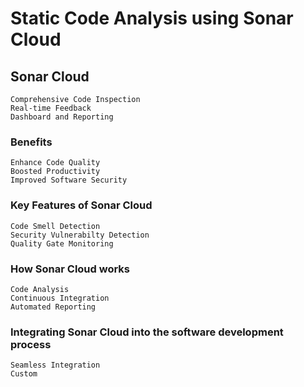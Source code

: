 # Static Code Analysis using Sonar Cloud

## Sonar Cloud

    Comprehensive Code Inspection
    Real-time Feedback
    Dashboard and Reporting

### Benefits

    Enhance Code Quality
    Boosted Productivity
    Improved Software Security

### Key Features of Sonar Cloud

    Code Smell Detection
    Security Vulnerabilty Detection
    Quality Gate Monitoring

### How Sonar Cloud works

    Code Analysis
    Continuous Integration
    Automated Reporting

### Integrating Sonar Cloud into the software development process

    Seamless Integration
    Custom
